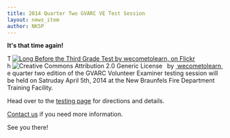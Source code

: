 ```yaml
---
title: 2014 Quarter Two GVARC VE Test Session
layout: news_item
author: NK5P
---
```


<strong>It's that time again!</strong>

<div style="float:right;" about='http://farm8.static.flickr.com/7041/6831018124_f526e4d32a_m.jpg'>
<a href='http://www.flickr.com/photos/wecometolearn/6831018124/' target='_blank'><img xmlns:dct='http://purl.org/dc/terms/' href='http://purl.org/dc/dcmitype/StillImage' rel='dct:type' src='http://farm8.static.flickr.com/7041/6831018124_f526e4d32a_m.jpg' alt='Long Before the Third Grade Test by wecometolearn, on Flickr' title='Long Before the Third Grade Test by wecometolearn, on Flickr' border='0'/></a><br/><a rel='license' href='http://creativecommons.org/licenses/by/2.0/' target='_blank'><img src='http://i.creativecommons.org/l/by/2.0/80x15.png' alt='Creative Commons Attribution 2.0 Generic License' title='Creative Commons Attribution 2.0 Generic License' border='0' align='left'></a>&nbsp;&nbsp;by&nbsp;<a href='http://www.flickr.com/people/wecometolearn/' target='_blank'>&nbsp;</a><a xmlns:cc='http://creativecommons.org/ns#' rel='cc:attributionURL' property='cc:attributionName' href='http://www.flickr.com/people/wecometolearn/' target='_blank'>wecometolearn</a><a href='http://www.imagecodr.org/' target='_blank'>&nbsp;</a></div>         

The quarter two edition of the GVARC Volunteer Examiner testing session will be held on Satruday
April 5th, 2014 at the New Braunfels Fire Department Training Facility.

Head over to the [testing page](/testing/) for directions and details.

[Contact us](/contact/) if you need more information.

See you there!
